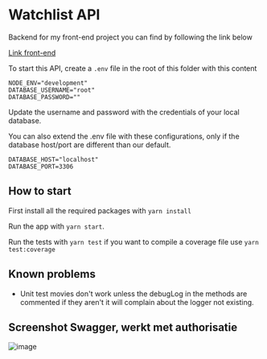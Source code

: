 # Watchlist API

Backend for my front-end project you can find by following the link below

[Link front-end](https://github.com/Bobobaal/Frontend-project)

To start this API, create a `.env` file in the root of this folder with this content

```
NODE_ENV="development"
DATABASE_USERNAME="root"
DATABASE_PASSWORD=""
```

Update the username and password with the credentials of your local database.

You can also extend the .env file with these configurations, only if the database host/port are different than our default.

```
DATABASE_HOST="localhost"
DATABASE_PORT=3306
```

## How to start
First install all the required packages with `yarn install`

Run the app with `yarn start`.

Run the tests with `yarn test` if you want to compile a coverage file use `yarn test:coverage`

## Known problems

* Unit test movies don't work unless the debugLog in the methods are commented if they aren't it will complain about the logger not existing.

## Screenshot Swagger, werkt met authorisatie
![image](https://user-images.githubusercontent.com/15947020/195469304-3da97f6a-309a-466d-8b21-65d1f0252035.png)
